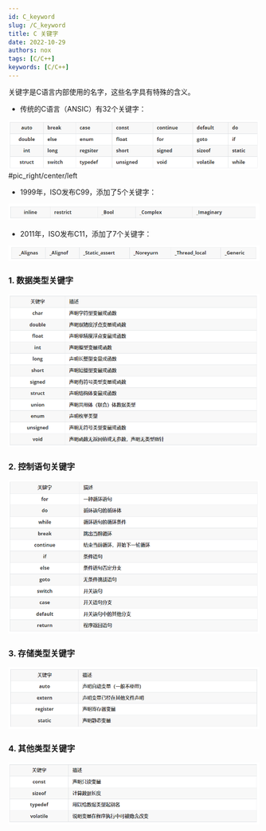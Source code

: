 ```yaml
---
id: C_keyword
slug: /C_keyword
title: C 关键字
date: 2022-10-29
authors: nox
tags: [C/C++]
keywords: [C/C++]
---
```


<!-- truncate -->

关键字是C语言内部使用的名字，这些名字具有特殊的含义。

+ 传统的C语言（ANSIC）有32个关键字：

![32个关键字](./../../../static/img/image/note_img/C_img/32个关键字.png)#pic_right/center/left 

+ 1999年，ISO发布C99，添加了5个关键字：

![5个关键字](./../../../static/img/image/note_img/C_img/5个关键字.png)

+ 2011年，ISO发布C11，添加了7个关键字：

![7个关键字](./../../../static/img/image/note_img/C_img/7个关键字.png)

### 1. 数据类型关键字

![数据类型关键字](./../../../static/img/image/note_img/C_img/数据类型关键字.png)

### 2. 控制语句关键字

![控制语句关键字](./../../../static/img/image/note_img/C_img/控制语句关键字.png)

### 3. 存储类型关键字

![存储类型关键字](./../../../static/img/image/note_img/C_img/存储类型关键字.png)

### 4. 其他类型关键字

![其他类型关键字](./../../../static/img/image/note_img/C_img/其他类型关键字.png)
